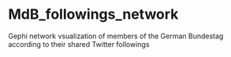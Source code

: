# MdB_followings_network
Gephi network vsualization of members of the German Bundestag according to their shared Twitter followings
